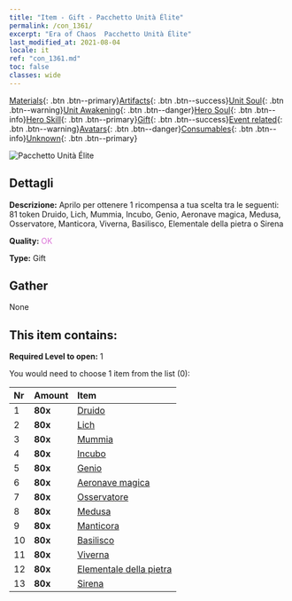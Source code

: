 ```yaml
---
title: "Item - Gift - Pacchetto Unità Élite"
permalink: /con_1361/
excerpt: "Era of Chaos  Pacchetto Unità Élite"
last_modified_at: 2021-08-04
locale: it
ref: "con_1361.md"
toc: false
classes: wide
---
```

 [Materials](/ItemsIT/){: .btn .btn--primary}[Artifacts](/ItemsIT/Artifacts/){: .btn .btn--success}[Unit Soul](/ItemsIT/UnitSoul/){: .btn .btn--warning}[Unit Awakening](/ItemsIT/UnitAwakening/){: .btn .btn--danger}[Hero Soul](/ItemsIT/HeroSoul/){: .btn .btn--info}[Hero Skill](/ItemsIT/HeroSkill/){: .btn .btn--primary}[Gift](/ItemsIT/Gift/){: .btn .btn--success}[Event related](/ItemsIT/Events/){: .btn .btn--warning}[Avatars](/ItemsIT/Avatars/){: .btn .btn--danger}[Consumables](/ItemsIT/Consumables/){: .btn .btn--info}[Unknown](/ItemsIT/Unknown/){: .btn .btn--primary}

 ![Pacchetto Unità Élite](/images/t/i_907054.png)

## Dettagli
 **Descrizione:** Aprilo per ottenere 1 ricompensa a tua scelta tra le seguenti: 81 token Druido, Lich, Mummia, Incubo, Genio, Aeronave magica, Medusa, Osservatore, Manticora, Viverna, Basilisco, Elementale della pietra o Sirena

 **Quality:** <span style="color: #DA70D6">OK</span>

 **Type:** Gift

## Gather

  None

## This item contains:

 **Required Level to open:** 1

 You would need to choose 1 item from the list (0):

  | Nr | Amount |     Item    |
  |:---|:-------|:------------|
  | 1 |  **80x** | [Druido](/ItemsIT/unt_206/) |  | 
  | 2 |  **80x** | [Lich](/ItemsIT/unt_212/) |  | 
  | 3 |  **80x** | [Mummia](/ItemsIT/unt_215/) |  | 
  | 4 |  **80x** | [Incubo](/ItemsIT/unt_233/) |  | 
  | 5 |  **80x** | [Genio](/ItemsIT/unt_239/) |  | 
  | 6 |  **80x** | [Aeronave magica](/ItemsIT/unt_242/) |  | 
  | 7 |  **80x** | [Osservatore](/ItemsIT/unt_246/) |  | 
  | 8 |  **80x** | [Medusa](/ItemsIT/unt_247/) |  | 
  | 9 |  **80x** | [Manticora](/ItemsIT/unt_249/) |  | 
  | 10 |  **80x** | [Basilisco](/ItemsIT/unt_256/) |  | 
  | 11 |  **80x** | [Viverna](/ItemsIT/unt_258/) |  | 
  | 12 |  **80x** | [Elementale della pietra](/ItemsIT/unt_266/) |  | 
  | 13 |  **80x** | [Sirena](/ItemsIT/unt_277/) |  | 

